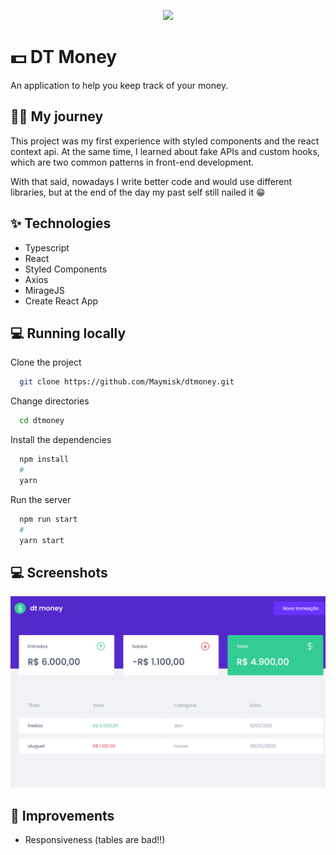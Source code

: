 <p align="center">
  <img src="https://media.tenor.com/xVKG3DCTzbIAAAAC/finance-money.gif" />  
</p>

# 💵 DT Money

An application to help you keep track of your money.

## 🏃‍♂️ My journey

This project was my first experience with styled components and the react context api. At the same time, I learned about fake APIs and custom hooks, which are two common patterns in front-end development.

With that said, nowadays I write better code and would use different libraries, but at the end of the day my past self still nailed it 😁 
## ✨ Technologies

- Typescript
- React
- Styled Components
- Axios
- MirageJS
- Create React App

## 💻 Running locally

Clone the project

```bash
  git clone https://github.com/Maymisk/dtmoney.git
```

Change directories

```bash
  cd dtmoney
```

Install the dependencies

```bash
  npm install
  #
  yarn
```

Run the server

```bash
  npm run start
  #
  yarn start
```


## 💻 Screenshots

<p align="center">
  <img src="/.github/assets/screenshot-1.png" />
</p>


## 🔧 Improvements

- Responsiveness (tables are bad!!)
